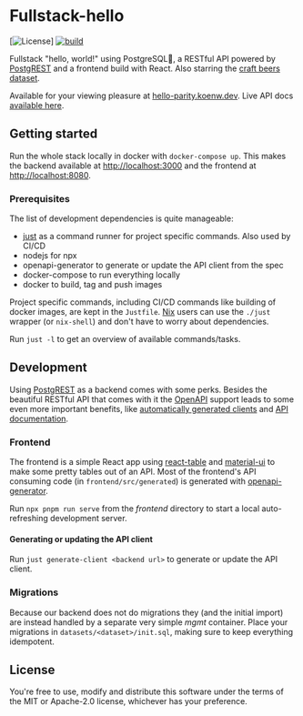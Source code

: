 # Fullstack-hello

[![License](https://img.shields.io/github/license/koenw/fullstack-hello)]
[![build](https://github.com/koenw/fullstack-hello/actions/workflows/build.yml/badge.svg)](https://github.com/koenw/fullstack-hello/actions/workflows/build.yml)

Fullstack "hello, world!" using PostgreSQL🐘, a RESTful API powered by
[PostgREST](https://github.com/PostgREST/postgrest) and a frontend build with
React. Also starring the [craft beers
dataset](https://github.com/nickhould/craft-beers-dataset).

Available for your viewing pleasure at [hello-parity.koenw.dev](https://hello-parity.koenw.dev).
Live API docs [available here](https://api.hello-parity.koenw.dev/swagger/).

## Getting started

Run the whole stack locally in docker with `docker-compose up`. This makes the
backend available at [http://localhost:3000](http://localhost:3000) and the
frontend at [http://localhost:8080](http://localhost:8080).

### Prerequisites

The list of development dependencies is quite manageable:

* [just](https://github.com/casey/just) as a command runner for project
  specific commands. Also used by CI/CD
* nodejs for npx
* openapi-generator to generate or update the API client from the spec
* docker-compose to run everything locally
* docker to build, tag and push images

Project specific commands, including CI/CD commands like building of docker
images, are kept in the `Justfile`. [Nix](https://nixos.org/) users can use the
`./just` wrapper (or `nix-shell`) and don't have to worry about
dependencies.

Run `just -l` to get an overview of available commands/tasks.

## Development

Using [PostgREST](https://github.com/PostgREST/postgrest) as a backend comes
with some perks. Besides the beautiful RESTful API that comes with it the
[OpenAPI](https://swagger.io/specification/) support leads to some even more
important benefits, like [automatically generated
clients](https://openapi-generator.tech/) and [API
documentation](https://api.hello-parity.koenw.dev/swagger/).

### Frontend

The frontend is a simple React app using
[react-table](https://github.com/tannerlinsley/react-table) and
[material-ui](https://github.com/mui-org/material-ui/) to make some pretty
tables out of an API.  Most of the frontend's API consuming code (in
`frontend/src/generated`) is generated with
[openapi-generator](https://openapi-generator.tech).

Run `npx pnpm run serve` from the *frontend* directory to start a local
auto-refreshing development server.

#### Generating or updating the API client

Run `just generate-client <backend url>` to generate or update the API client.

### Migrations

Because our backend does not do migrations they (and the initial import) are
instead handled by a separate very simple *mgmt* container. Place your
migrations in `datasets/<dataset>/init.sql`, making sure to keep everything
idempotent.

## License

You're free to use, modify and distribute this software under the terms of the
MIT or Apache-2.0 license, whichever has your preference.
